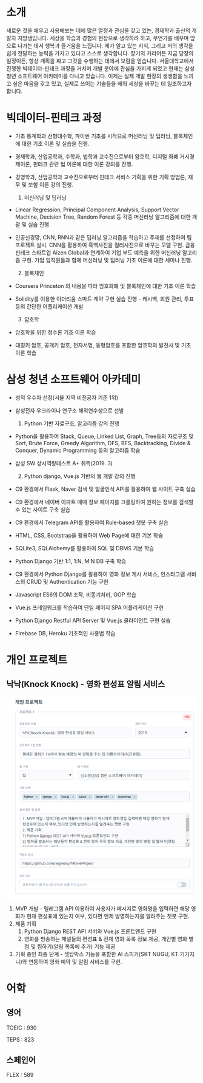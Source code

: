 # 소개

새로운 것을 배우고 사용해보는 데에 많은 열정과 관심을 갖고 있는, 경제학과 출신의 개발자 지망생입니다. 세상을 학습과 경험의 현장으로 생각하려 하고, 무언가를 배우며 앞으로 나가는 데서 행복과 즐거움을 느낍니다. 제가 알고 있는 지식, 그리고 저의 생각을 쉽게 전달하는 능력을 가지고 있다고 스스로 생각합니다. 장기의 커리어든 지금 당장의 일정이든, 항상 계획을 짜고 그것을 수행하는 데에서 보람을 얻습니다. 서울대학교에서 진행한 빅데이터-핀테크 과정을 거치며 개발 분야에 관심을 가지게 되었고 현재는 삼성 청년 소프트웨어 아카데미를 다니고 있습니다. 이제는 실제 개발 현장의 생생함을 느끼고 싶은 마음을 갖고 있고, 실제로 쓰이는 기술들을 배워 세상을 바꾸는 데 일조하고자 합니다.







# 빅데이터-핀테크 과정

- 기초 통계학과 선형대수학, 파이썬 기초를 시작으로 머신러닝 및 딥러닝, 블록체인에 대한 기초 이론 및 실습을 진행.

- 경제학과, 산업공학과, 수학과, 법학과 교수진으로부터 암호학, 디지털 화폐 거시경제이론, 핀테크 관련 법 이론에 대한 이론 강의를 진행.
- 경영학과, 산업공학과 교수진으로부터 핀테크 서비스 기획을 위한 기획 방법론, 재무 및 보험 이론 강의 진행.

  1) 머신러닝 및 딥러닝
- Linear Regression, Principal Component Analysis, Support Vector Machine, Decision Tree, Random Forest 등 각종 머신러닝 알고리즘에 대한 개괄 및 실습 진행
- 인공신경망, CNN, RNN과 같은 딥러닝 알고리즘을 학습하고 주제를 선정하여 팀 프로젝트 실시. CNN을 활용하여 흑백사진을 컬러사진으로 바꾸는 모델 구현. 금융 핀테크 스타트업 Aizen Global과 연계하여 기업 부도 예측을 위한 머신러닝 알고리즘 구현. 기업 임직원들과 함께 머신러닝 및 딥러닝 기초 이론에 대한 세미나 진행.

  2) 블록체인
- Coursera Princeton <Bitcoin and Cryptocurrency Technologies>의 내용을 따라 암호화폐 및 블록체인에 대한 기초 이론 학습
- Solidity를 이용한 이더리움 스마트 계약 구현 실습 진행 - 캐시백, 회원 관리, 투표 등의 간단한 어플리케이션 개발

  3) 암호학

- 암호학을 위한 정수론 기초 이론 학습
- 대칭키 암호, 공개키 암호, 전자서명, 동형암호를 포함한 암호학의 발전사 및 기초 이론 학습



# 삼성 청년 소프트웨어 아카데미

- 성적 우수자 선정(서울 지역 비전공자 기준 1위)

- 삼성전자 우크라이나 연구소 해외연수생으로 선발

  1) Python 기반 자료구조, 알고리즘 강의 진행

- Python을 활용하여 Stack, Queue, Linked List, Graph, Tree등의 자료구조 및 Sort, Brute Force, Greedy Algorithm, DFS, BFS, Backtracking, Divide & Conquer, Dynamic Programming 등의 알고리즘 학습

- 삼성 SW 상시역량테스트 A+ 취득(2019. 3)

  2) Python django, Vue.js 기반의 웹 개발 강의 진행

- C9 환경에서 Flask, Naver 검색 및 얼굴인식 API를 활용하여 웹 사이트 구축 실습

- C9 환경에서 네이버 아파트 매매 정보 페이지를 크롤링하여 원하는 정보를 검색할 수 있는 사이트 구축 실습

- C9 환경에서 Telegram API를 활용하여 Rule-based 챗봇 구축 실습

- HTML, CSS, Bootstrap을 활용하여 Web Page에 대한 기본 학습

- SQLite3, SQLAlchemy를 활용하여 SQL 및 DBMS 기본 학습

- Python Django 기반 1:1, 1:N, M:N DB 구축 학습

- C9 환경에서 Python Django를 활용하여 영화 정보 게시 서비스, 인스타그램 서비스의 CRUD 및 Authentication 기능 구현

- Javascript ES6의 DOM 조작, 비동기처리, OOP 학습

- Vue.js 프레임워크를 학습하여 단일 페이지 SPA 어플리케이션 구현

- Python Django Restful API Server 및 Vue.js 클라이언트 구현 실습

- Firebase DB, Heroku 기초적인 사용법 학습



# 개인 프로젝트

## 낙낙(Knock Knock) - 영화 편성표 알림 서비스

![낙낙](.\낙낙.PNG)

1. MVP 개발 - 텔레그램 API 이용하여 사용자가 메시지로 영화명을 입력하면 해당 영화가 현재 편성표에 있는지 여부, 있다면 언제 방영하는지를 알려주는 챗봇 구현.
2. 제품 기획
   1) Python Django REST API 서버와 Vue.js 프론트엔드 구현
   2) 영화를 방송하는 채널들의 편성표 & 전체 영화 목록 정보 제공, 개인별 영화 별점 및 찜하기(알림 목록에 추가) 기능 제공
3. 기획 중인 최종 단계 - 셋탑박스 기능을 포함한 AI 스피커(SKT NUGU, KT 기가지니)와 연동하여 영화 예약 및 알림 서비스를 구현.



# 어학

## 영어

TOEIC : 930

TEPS : 823

## 스페인어

FLEX : 589

